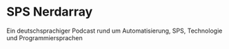 # SPS Nerdarray

Ein deutschsprachiger Podcast rund um Automatisierung, SPS, Technologie und Programmiersprachen
